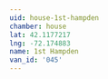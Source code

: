 ```yaml
---
uid: house-1st-hampden
chamber: house
lat: 42.1177217
lng: -72.174883
name: 1st Hampden
van_id: '045'
---
```

